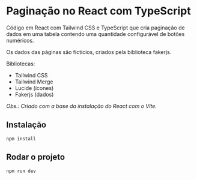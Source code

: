 # Paginação no React com TypeScript

Código em React com Tailwind CSS e TypeScript que cria paginação de dados em uma tabela contendo uma quantidade configurável de botões numéricos.

Os dados das páginas são fictícios, criados pela biblioteca fakerjs.

Bibliotecas:

-  Tailwind CSS
-  Tailwind Merge
-  Lucide (ícones)
-  Fakerjs (dados)

_Obs.: Criado com a base da instalação do React com o Vite._

## Instalação

```
npm install
```

## Rodar o projeto

```
npm run dev
```

